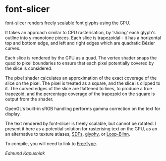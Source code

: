 font-slicer
===========

font-slicer renders freely scalable font glyphs using the GPU.

It takes an approach similar to CPU rasterisation, by 'slicing' each glyph's
outline into y-monotone pieces.  Each slice is trapezoidal - it has a
horizontal top and bottom edge, and left and right edges which are quadratic
Bézier curves.

Each slice is rendered by the GPU as a quad.  The vertex shader snaps the quad
to pixel boundaries to ensure that each pixel potentially covered by the slice
is considered.

The pixel shader calculates an approximation of the exact coverage of the slice
on the pixel.  The pixel is treated as a square, and the slice is clipped to
it.  The curved edges of the slice are flattened to lines, to produce a true
trapezoid, and the percentage coverage of the trapezoid on the square is
output from the shader.

OpenGL's built-in sRGB handling performs gamma correction on the text for
display.

The text rendered by font-slicer is freely scalable, but cannot be rotated.  I
present it here as a potential solution for rasterising text on the GPU, as an
an alternative to texture atlases,
[SDFs](http://www.valvesoftware.com/publications/2007/SIGGRAPH2007_AlphaTestedMagnification.pdf),
[glyphy](http://glyphy.org), or
[Loop-Blinn](http://http.developer.nvidia.com/GPUGems3/gpugems3_ch25.html).

To compile, you will need to link to [FreeType](http://freetype.org).

_Edmund Kapusniak_

